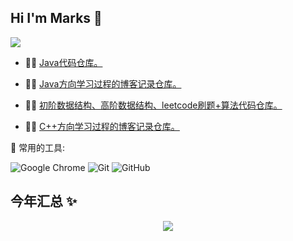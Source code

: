 ## Hi I'm Marks 👋




 <img src="https://quotes-github-readme.vercel.app/api?type=horizontal&theme=dark" />

- 👨‍💻 <a href="https://github.com/Marks686/Java" target="_blank">Java代码仓库。</a>

- 👨‍💻 <a href="https://github.com/Marks686/JAVA_Blog" target="_blank">Java方向学习过程的博客记录仓库。</a>

- 👨‍💻 <a href="https://github.com/Marks686/data-structure_code" target="_blank">初阶数据结构、高阶数据结构、leetcode刷题+算法代码仓库。</a>

- 👨‍💻 <a href="https://github.com/Marks686/CPP-direction_Blog" target="_blank">C++方向学习过程的博客记录仓库。</a>


🧰 常用的工具:


![Google Chrome](https://img.shields.io/badge/Chrome-4285F4?style=flat-square&logo=GoogleChrome&logoColor=white)
![Git](https://img.shields.io/badge/-Git-FCC624?style=flat-square&logo=git)
![GitHub](https://img.shields.io/badge/-GitHub-pink?style=flat-square&logo=github)






## 今年汇总 ✨


  
  <div align="center">
    <img  src="https://github-readme-stats-git-masterrstaa-rickstaa.vercel.app/api/top-langs/?username=Marks686&hide_title=true&hide_border=true&layout=compact&langs_count=6&text_color=000&icon_color=fff&bg_color=0,52fa5a,4dfcff,c64dff&theme=graywhite" />
</div>

  
  
  



  


